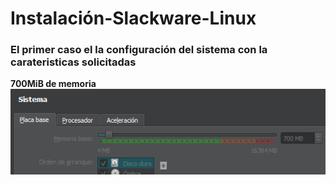 # Instalación-Slackware-Linux
### El primer caso el la configuración del sistema con la carateristicas solicitadas
**700MiB de memoria**
![Repositorio Github](Captura1.png)
